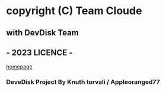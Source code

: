 # copyright (C) Team Cloude
## with DevDisk Team
## - 2023 LICENCE -
[homepage](teamcloude.infinityfreeapp.com)
### DeveDisk Project By Knuth torvali / Appleoranged77
